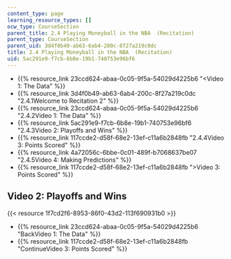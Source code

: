 ```yaml
---
content_type: page
learning_resource_types: []
ocw_type: CourseSection
parent_title: 2.4 Playing Moneyball in the NBA  (Recitation)
parent_type: CourseSection
parent_uid: 3d4f0b49-ab63-6ab4-200c-8f27a219c0dc
title: 2.4 Playing Moneyball in the NBA  (Recitation)
uid: 5ac291e9-f7cb-6b8e-19b1-740753e96bf6
---
```


*   {{% resource_link 23ccd624-abaa-0c05-9f5a-54029d4225b6 "\<Video 1: The Data" %}}
*   {{% resource_link 3d4f0b49-ab63-6ab4-200c-8f27a219c0dc "2.4.1Welcome to Recitation 2" %}}
*   {{% resource_link 23ccd624-abaa-0c05-9f5a-54029d4225b6 "2.4.2Video 1: The Data" %}}
*   {{% resource_link 5ac291e9-f7cb-6b8e-19b1-740753e96bf6 "2.4.3Video 2: Playoffs and Wins" %}}
*   {{% resource_link 117ccde2-d58f-68e2-13ef-c11a6b2848fb "2.4.4Video 3: Points Scored" %}}
*   {{% resource_link 4a72056c-6bbe-0c01-489f-b7068637be07 "2.4.5Video 4: Making Predictions" %}}
*   {{% resource_link 117ccde2-d58f-68e2-13ef-c11a6b2848fb "\>Video 3: Points Scored" %}}

Video 2: Playoffs and Wins
--------------------------

{{< resource 1f7cd2f6-8953-86f0-43d2-113f690931b0 >}}

*   {{% resource_link 23ccd624-abaa-0c05-9f5a-54029d4225b6 "BackVideo 1: The Data" %}}
*   {{% resource_link 117ccde2-d58f-68e2-13ef-c11a6b2848fb "ContinueVideo 3: Points Scored" %}}